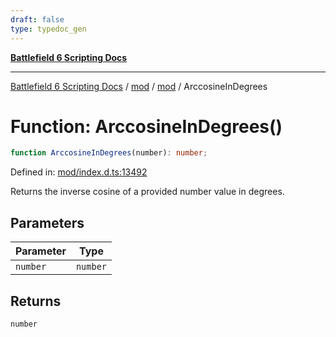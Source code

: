 ```yaml
---
draft: false
type: typedoc_gen
---
```


[**Battlefield 6 Scripting Docs**](../../../_index.md)

***

[Battlefield 6 Scripting Docs](../../../_index.md) / [mod](../../_index.md) / [mod](../_index.md) / ArccosineInDegrees

# Function: ArccosineInDegrees()

```ts
function ArccosineInDegrees(number): number;
```

Defined in: [mod/index.d.ts:13492](https://github.com/battlefield-portal-community/portal-docs/blob/6d87e21c5922a3efb03c634dbe98e5fe6e797672/generators/santiago/mod/index.d.ts#L13492)

Returns the inverse cosine of a provided number value in degrees.

## Parameters

| Parameter | Type |
| ------ | ------ |
| `number` | `number` |

## Returns

`number`
